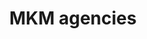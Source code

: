 ---
title: "MKM agencies"
url: /kalikadavu/mkm-agencies-kasargod-kannur-calicut-highway/
shop: shop
---